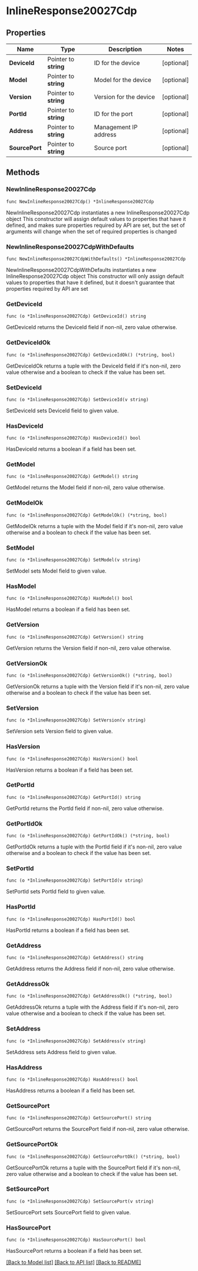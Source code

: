 # InlineResponse20027Cdp

## Properties

Name | Type | Description | Notes
------------ | ------------- | ------------- | -------------
**DeviceId** | Pointer to **string** | ID for the device | [optional] 
**Model** | Pointer to **string** | Model for the device | [optional] 
**Version** | Pointer to **string** | Version for the device | [optional] 
**PortId** | Pointer to **string** | ID for the port | [optional] 
**Address** | Pointer to **string** | Management IP address | [optional] 
**SourcePort** | Pointer to **string** | Source port | [optional] 

## Methods

### NewInlineResponse20027Cdp

`func NewInlineResponse20027Cdp() *InlineResponse20027Cdp`

NewInlineResponse20027Cdp instantiates a new InlineResponse20027Cdp object
This constructor will assign default values to properties that have it defined,
and makes sure properties required by API are set, but the set of arguments
will change when the set of required properties is changed

### NewInlineResponse20027CdpWithDefaults

`func NewInlineResponse20027CdpWithDefaults() *InlineResponse20027Cdp`

NewInlineResponse20027CdpWithDefaults instantiates a new InlineResponse20027Cdp object
This constructor will only assign default values to properties that have it defined,
but it doesn't guarantee that properties required by API are set

### GetDeviceId

`func (o *InlineResponse20027Cdp) GetDeviceId() string`

GetDeviceId returns the DeviceId field if non-nil, zero value otherwise.

### GetDeviceIdOk

`func (o *InlineResponse20027Cdp) GetDeviceIdOk() (*string, bool)`

GetDeviceIdOk returns a tuple with the DeviceId field if it's non-nil, zero value otherwise
and a boolean to check if the value has been set.

### SetDeviceId

`func (o *InlineResponse20027Cdp) SetDeviceId(v string)`

SetDeviceId sets DeviceId field to given value.

### HasDeviceId

`func (o *InlineResponse20027Cdp) HasDeviceId() bool`

HasDeviceId returns a boolean if a field has been set.

### GetModel

`func (o *InlineResponse20027Cdp) GetModel() string`

GetModel returns the Model field if non-nil, zero value otherwise.

### GetModelOk

`func (o *InlineResponse20027Cdp) GetModelOk() (*string, bool)`

GetModelOk returns a tuple with the Model field if it's non-nil, zero value otherwise
and a boolean to check if the value has been set.

### SetModel

`func (o *InlineResponse20027Cdp) SetModel(v string)`

SetModel sets Model field to given value.

### HasModel

`func (o *InlineResponse20027Cdp) HasModel() bool`

HasModel returns a boolean if a field has been set.

### GetVersion

`func (o *InlineResponse20027Cdp) GetVersion() string`

GetVersion returns the Version field if non-nil, zero value otherwise.

### GetVersionOk

`func (o *InlineResponse20027Cdp) GetVersionOk() (*string, bool)`

GetVersionOk returns a tuple with the Version field if it's non-nil, zero value otherwise
and a boolean to check if the value has been set.

### SetVersion

`func (o *InlineResponse20027Cdp) SetVersion(v string)`

SetVersion sets Version field to given value.

### HasVersion

`func (o *InlineResponse20027Cdp) HasVersion() bool`

HasVersion returns a boolean if a field has been set.

### GetPortId

`func (o *InlineResponse20027Cdp) GetPortId() string`

GetPortId returns the PortId field if non-nil, zero value otherwise.

### GetPortIdOk

`func (o *InlineResponse20027Cdp) GetPortIdOk() (*string, bool)`

GetPortIdOk returns a tuple with the PortId field if it's non-nil, zero value otherwise
and a boolean to check if the value has been set.

### SetPortId

`func (o *InlineResponse20027Cdp) SetPortId(v string)`

SetPortId sets PortId field to given value.

### HasPortId

`func (o *InlineResponse20027Cdp) HasPortId() bool`

HasPortId returns a boolean if a field has been set.

### GetAddress

`func (o *InlineResponse20027Cdp) GetAddress() string`

GetAddress returns the Address field if non-nil, zero value otherwise.

### GetAddressOk

`func (o *InlineResponse20027Cdp) GetAddressOk() (*string, bool)`

GetAddressOk returns a tuple with the Address field if it's non-nil, zero value otherwise
and a boolean to check if the value has been set.

### SetAddress

`func (o *InlineResponse20027Cdp) SetAddress(v string)`

SetAddress sets Address field to given value.

### HasAddress

`func (o *InlineResponse20027Cdp) HasAddress() bool`

HasAddress returns a boolean if a field has been set.

### GetSourcePort

`func (o *InlineResponse20027Cdp) GetSourcePort() string`

GetSourcePort returns the SourcePort field if non-nil, zero value otherwise.

### GetSourcePortOk

`func (o *InlineResponse20027Cdp) GetSourcePortOk() (*string, bool)`

GetSourcePortOk returns a tuple with the SourcePort field if it's non-nil, zero value otherwise
and a boolean to check if the value has been set.

### SetSourcePort

`func (o *InlineResponse20027Cdp) SetSourcePort(v string)`

SetSourcePort sets SourcePort field to given value.

### HasSourcePort

`func (o *InlineResponse20027Cdp) HasSourcePort() bool`

HasSourcePort returns a boolean if a field has been set.


[[Back to Model list]](../README.md#documentation-for-models) [[Back to API list]](../README.md#documentation-for-api-endpoints) [[Back to README]](../README.md)


